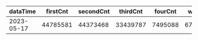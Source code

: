 |dataTime|firstCnt|secondCnt|thirdCnt|fourCnt|winCnt|vrate|wrate|
|-|-|-|-|-|-|-|-|
|2023-05-17|44785581|44373468|33439787|7495088|6708477|0%|0%|